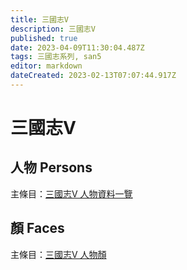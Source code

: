 ```yaml
---
title: 三國志V
description: 三國志V
published: true
date: 2023-04-09T11:30:04.487Z
tags: 三國志系列, san5
editor: markdown
dateCreated: 2023-02-13T07:07:44.917Z
---
```


# 三國志V

## 人物 Persons

主條目：[三國志V 人物資料一覽](/遊戲/三國志V/人物資料)

## 顏 Faces

主條目：[三國志V 人物顏](/遊戲/三國志V/人物顏)
